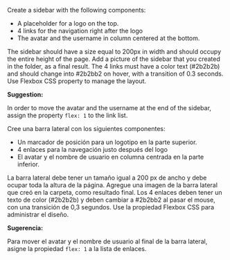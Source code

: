 Create a sidebar with the following components:

- A placeholder for a logo on the top.
- 4 links for the navigation right after the logo
- The avatar and the username in column centered at the bottom.

The sidebar should have a size equal to 200px in width and should occupy the entire height of the page. Add a picture of the sidebar that you created in the folder, as a final result. The 4 links must have a color text (#2b2b2b) and should change into #2b2bb2 on hover, with a transition of 0.3 seconds. Use Flexbox CSS property to manage the layout.

**Suggestion:**

In order to move the avatar and the username at the end of the sidebar, assign the property `flex: 1` to the link list.

Cree una barra lateral con los siguientes componentes:

- Un marcador de posición para un logotipo en la parte superior.
- 4 enlaces para la navegación justo después del logo
- El avatar y el nombre de usuario en columna centrada en la parte inferior.

La barra lateral debe tener un tamaño igual a 200 px de ancho y debe ocupar toda la altura de la página. Agregue una imagen de la barra lateral que creó en la carpeta, como resultado final. Los 4 enlaces deben tener un texto de color (#2b2b2b) y deben cambiar a #2b2bb2 al pasar el mouse, con una transición de 0,3 segundos. Use la propiedad Flexbox CSS para administrar el diseño.

**Sugerencia:**

Para mover el avatar y el nombre de usuario al final de la barra lateral, asigne la propiedad `flex: 1` a la lista de enlaces. 